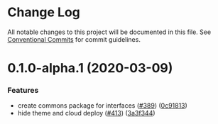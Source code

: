 # Change Log

All notable changes to this project will be documented in this file.
See [Conventional Commits](https://conventionalcommits.org) for commit guidelines.

# 0.1.0-alpha.1 (2020-03-09)


### Features

* create commons package for interfaces ([#389](https://github.com/DivanteLtd/shopware-pwa/issues/389)) ([0c91813](https://github.com/DivanteLtd/shopware-pwa/commit/0c918138744149da7943ad6a10f51a0f6c929963))
* hide theme and cloud deploy ([#413](https://github.com/DivanteLtd/shopware-pwa/issues/413)) ([3a3f344](https://github.com/DivanteLtd/shopware-pwa/commit/3a3f34491079d16ff26172f676e27b5bd3e1aebb))

